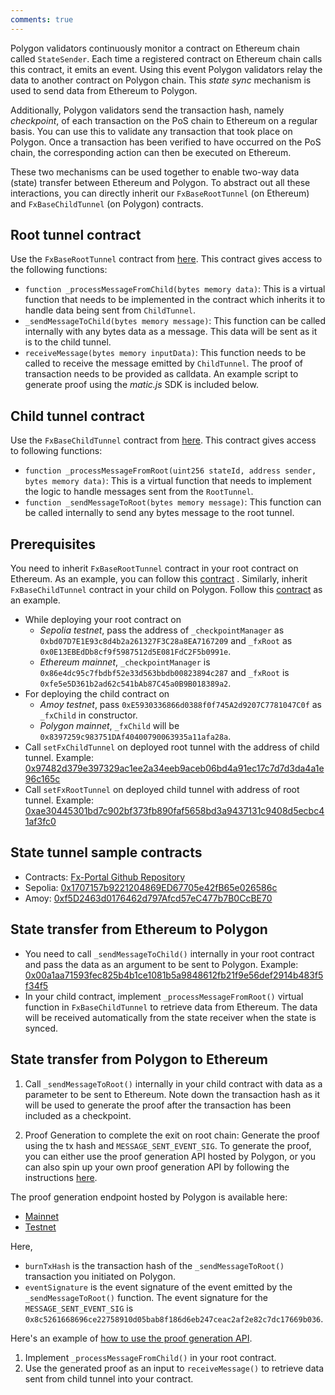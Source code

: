 ```yaml
---
comments: true
---
```


Polygon validators continuously monitor a contract on Ethereum chain called `StateSender`. Each time a registered contract on Ethereum chain calls this contract, it emits an event. Using this event Polygon validators relay the data to another contract on Polygon chain. This *state sync* mechanism is used to send data from Ethereum to Polygon.

Additionally, Polygon validators send the transaction hash, namely *checkpoint*, of each transaction on the PoS chain to Ethereum on a regular basis. You can use this to validate any transaction that took place on Polygon. Once a transaction has been verified to have occurred on the PoS chain, the corresponding action can then be executed on Ethereum.

These two mechanisms can be used together to enable two-way data (state) transfer between Ethereum and Polygon. To abstract out all these interactions, you can directly inherit our `FxBaseRootTunnel` (on Ethereum) and `FxBaseChildTunnel` (on Polygon) contracts.

## Root tunnel contract

Use the `FxBaseRootTunnel` contract from [here](https://github.com/jdkanani/fx-portal/blob/main/contracts/tunnel/FxBaseRootTunnel.sol). This contract gives access to the following functions:

- `function _processMessageFromChild(bytes memory data)`: This is a virtual function that needs to be implemented in the contract which inherits it to handle data being sent from `ChildTunnel`.
- `_sendMessageToChild(bytes memory message)`: This function can be called internally with any bytes data as a message. This data will be sent as it is to the child tunnel.
- `receiveMessage(bytes memory inputData)`: This function needs to be called to receive the message emitted by `ChildTunnel`. The proof of transaction needs to be provided as calldata. An example script to generate proof using the *matic.js* SDK is included below.

## Child tunnel contract

Use the `FxBaseChildTunnel` contract from [here](https://github.com/jdkanani/fx-portal/blob/main/contracts/tunnel/FxBaseChildTunnel.sol). This contract gives access to following functions:

- `function _processMessageFromRoot(uint256 stateId, address sender, bytes memory data)`: This is a virtual function that needs to implement the logic to handle messages sent from the `RootTunnel`.
- `function _sendMessageToRoot(bytes memory message)`: This function can be called internally to send any bytes message to the root tunnel.

## Prerequisites

You need to inherit `FxBaseRootTunnel` contract in your root contract on Ethereum. As an example, you can follow this [contract](https://github.com/jdkanani/fx-portal/blob/main/contracts/examples/state-transfer/FxStateRootTunnel.sol) . Similarly, inherit `FxBaseChildTunnel` contract in your child on Polygon. Follow this [contract](https://github.com/jdkanani/fx-portal/blob/main/contracts/examples/state-transfer/FxStateChildTunnel.sol) as an example.

- While deploying your root contract on
    - *Sepolia testnet*, pass the address of `_checkpointManager` as `0xbd07D7E1E93c8d4b2a261327F3C28a8EA7167209` and `_fxRoot` as `0x0E13EBEdDb8cf9f5987512d5E081FdC2F5b0991e`.
    - *Ethereum mainnet*, `_checkpointManager` is `0x86e4dc95c7fbdbf52e33d563bbdb00823894c287` and `_fxRoot` is `0xfe5e5D361b2ad62c541bAb87C45a0B9B018389a2`.
- For deploying the child contract on 
    - *Amoy testnet*, pass `0xE5930336866d0388f0f745A2d9207C7781047C0f` as `_fxChild` in constructor.
    - *Polygon mainnet*, `_fxChild` will be `0x8397259c983751DAf40400790063935a11afa28a`.
- Call `setFxChildTunnel` on deployed root tunnel with the address of child tunnel. Example: [0x97482d379e397329ac1ee2a34eeb9aceb06bd4a91ec17c7d7d3da4a1e96c165c](https://sepolia.etherscan.io/tx/0x97482d379e397329ac1ee2a34eeb9aceb06bd4a91ec17c7d7d3da4a1e96c165c)
- Call `setFxRootTunnel` on deployed child tunnel with address of root tunnel. Example: [0xae30445301bd7c902bf373fb890faf5658bd3a9437131c9408d5ecbc41af3fc0](https://amoy.polygonscan.com/tx/0xae30445301bd7c902bf373fb890faf5658bd3a9437131c9408d5ecbc41af3fc0)

## State tunnel sample contracts

- Contracts: [Fx-Portal Github Repository](https://github.com/jdkanani/fx-portal/tree/main/contracts/tunnel)
- Sepolia: [0x1707157b9221204869ED67705e42fB65e026586c](https://sepolia.etherscan.io/address/0x1707157b9221204869ED67705e42fB65e026586c)
- Amoy: [0xf5D2463d0176462d797Afcd57eC477b7B0CcBE70](https://amoy.polygonscan.com/address/0xf5D2463d0176462d797Afcd57eC477b7B0CcBE70)

## State transfer from Ethereum to Polygon

- You need to call `_sendMessageToChild()` internally in your root contract and pass the data as an argument to be sent to Polygon. Example: [0x00a1aa71593fec825b4b1ce1081b5a9848612fb21f9e56def2914b483f5f34f5](https://sepolia.etherscan.io/tx/0x00a1aa71593fec825b4b1ce1081b5a9848612fb21f9e56def2914b483f5f34f5)
- In your child contract, implement `_processMessageFromRoot()` virtual function in `FxBaseChildTunnel` to retrieve data from Ethereum. The data will be received automatically from the state receiver when the state is synced.

## State transfer from Polygon to Ethereum

1. Call `_sendMessageToRoot()` internally in your child contract with data as a parameter to be sent to Ethereum. Note down the transaction hash as it will be used to generate the proof after the transaction has been included as a checkpoint.

2. Proof Generation to complete the exit on root chain: Generate the proof using the tx hash and `MESSAGE_SENT_EVENT_SIG`. To generate the proof, you can either use the proof generation API hosted by Polygon, or you can also spin up your own proof generation API by following the instructions [here](https://github.com/maticnetwork/proof-generation-api).

  The proof generation endpoint hosted by Polygon is available here:
  
  - [Mainnet](https://proof-generator.polygon.technology/api/v1/matic/exit-payload/{burnTxHash}?eventSignature={eventSignature})
  - [Testnet](https://proof-generator.polygon.technology/api/v1/amoy/exit-payload/{burnTxHash}?eventSignature={eventSignature})

Here, 

- `burnTxHash` is the transaction hash of the `_sendMessageToRoot()` transaction you initiated on Polygon.
- `eventSignature` is the event signature of the event emitted by the `_sendMessageToRoot()` function. The event signature for the `MESSAGE_SENT_EVENT_SIG` is `0x8c5261668696ce22758910d05bab8f186d6eb247ceac2af2e82c7dc17669b036`.

Here's an example of [how to use the proof generation API](https://proof-generator.polygon.technology/api/v1/matic/exit-payload/0x70bb6dbee84bd4ef1cd1891c666733d0803d81ac762ff7fdc4726e4525c1e23b?eventSignature=0x8c5261668696ce22758910d05bab8f186d6eb247ceac2af2e82c7dc17669b036).

1. Implement `_processMessageFromChild()` in your root contract.
2. Use the generated proof as an input to `receiveMessage()` to retrieve data sent from child tunnel into your contract.
